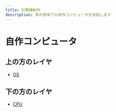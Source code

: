```yaml
---
title: 計算機制作
description: 真の意味での自作コンピュータを目指します
---
```


# 自作コンピュータ

## 上の方のレイヤ

- [OS](os/)

## 下の方のレイヤ

- [CPU](cpu/)
